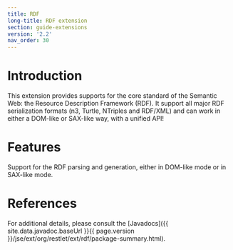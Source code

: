 ```yaml
---
title: RDF
long-title: RDF extension
section: guide-extensions
version: '2.2'
nav_order: 30
---
```

# Introduction

This extension provides supports for the core standard of the Semantic
Web: the Resource Description Framework (RDF). It support all major RDF
serialization formats (n3, Turtle, NTriples and RDF/XML) and can work in
either a DOM-like or SAX-like way, with a unified API!

# Features

Support for the RDF parsing and generation, either in DOM-like mode or in SAX-like mode.

# References

For additional details, please consult the [Javadocs]({{ site.data.javadoc.baseUrl }}{{ page.version }}/jse/ext/org/restlet/ext/rdf/package-summary.html).

